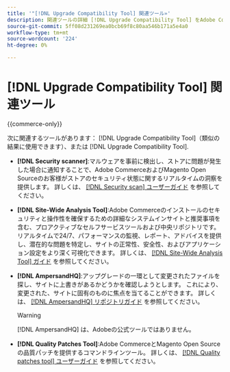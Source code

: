 ```yaml
---
title: '"[!DNL Upgrade Compatibility Tool] 関連ツール»'
description: 関連ツールの詳細 [!DNL Upgrade Compatibility Tool] をAdobe Commerceプロジェクトに追加します。
source-git-commit: 5ff08d231269ea0bcb69f8c80aa546b171a5e4a0
workflow-type: tm+mt
source-wordcount: '224'
ht-degree: 0%

---
```



# [!DNL Upgrade Compatibility Tool] 関連ツール

{{commerce-only}}

次に関連するツールがあります： [!DNL Upgrade Compatibility Tool]（類似の結果に使用できます）、または [!DNL Upgrade Compatibility Tool].

- **[!DNL Security scanner]**:マルウェアを事前に検出し、ストアに問題が発生した場合に通知することで、Adobe CommerceおよびMagento Open Sourceのお客様がストアのセキュリティ状態に関するリアルタイムの洞察を提供します。 詳しくは、 [[!DNL Security scan] ユーザーガイド](https://docs.magento.com/user-guide/magento/security-scan.html) を参照してください。

- **[!DNL Site-Wide Analysis Tool]**:Adobe Commerceのインストールのセキュリティと操作性を確保するための詳細なシステムインサイトと推奨事項を含む、プロアクティブなセルフサービスツールおよび中央リポジトリです。 リアルタイムで24/7、パフォーマンスの監視、レポート、アドバイスを提供し、潜在的な問題を特定し、サイトの正常性、安全性、およびアプリケーション設定をより深く可視化できます。 詳しくは、 [[!DNL Site-Wide Analysis Tool] ガイド](https://experienceleague.adobe.com/docs/commerce-operations/tools/site-wide-analysis-tool/intro.html?lang=en) を参照してください。

- **[!DNL AmpersandHQ]**:アップグレードの一環として変更されたファイルを探し、サイトに上書きがあるかどうかを確認しようとします。 これにより、変更された、サイトに固有のものに焦点を当てることができます。 詳しくは、 [[!DNL AmpersandHQ] リポジトリガイド](https://github.com/AmpersandHQ) を参照してください。

   >[!WARNING]
   >
   >[!DNL AmpersandHQ] は、Adobeの公式ツールではありません。

- **[!DNL Quality Patches Tool]**:Adobe CommerceとMagento Open Sourceの品質パッチを提供するコマンドラインツール。 詳しくは、 [[!DNL Quality patches tool] ユーザーガイド](https://devdocs.magento.com/quality-patches/tool.html) を参照してください。
